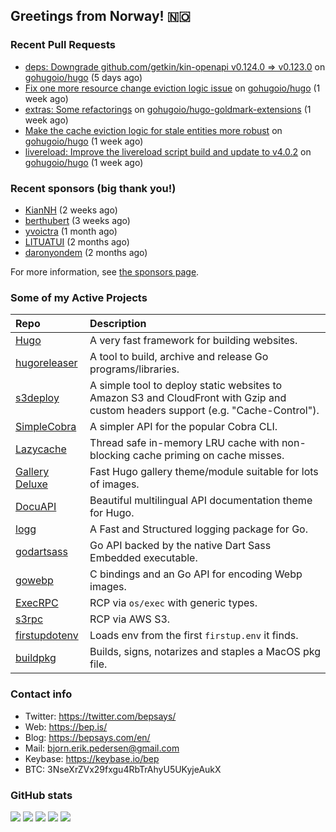 ## Greetings from Norway! 🇳🇴

### Recent Pull Requests

- [deps: Downgrade github.com/getkin/kin-openapi v0.124.0 =&gt; v0.123.0](https://github.com/gohugoio/hugo/pull/12474) on [gohugoio/hugo](https://github.com/gohugoio/hugo) (5 days ago)
- [Fix one more resource change eviction logic issue](https://github.com/gohugoio/hugo/pull/12461) on [gohugoio/hugo](https://github.com/gohugoio/hugo) (1 week ago)
- [extras: Some refactorings](https://github.com/gohugoio/hugo-goldmark-extensions/pull/20) on [gohugoio/hugo-goldmark-extensions](https://github.com/gohugoio/hugo-goldmark-extensions) (1 week ago)
- [Make the cache eviction logic for stale entities more robust](https://github.com/gohugoio/hugo/pull/12460) on [gohugoio/hugo](https://github.com/gohugoio/hugo) (1 week ago)
- [ livereload: Improve the livereload script build and update to v4.0.2](https://github.com/gohugoio/hugo/pull/12455) on [gohugoio/hugo](https://github.com/gohugoio/hugo) (1 week ago)

### Recent sponsors (big thank you!)

- [KianNH](https://github.com/KianNH) (2 weeks ago)
- [berthubert](https://github.com/berthubert) (3 weeks ago)
- [yvoictra](https://github.com/yvoictra) (1 month ago)
- [LITUATUI](https://github.com/LITUATUI) (2 months ago)
- [daronyondem](https://github.com/daronyondem) (2 months ago)

For more information, see [the sponsors page](https://github.com/sponsors/bep/).

### Some of my Active Projects

| Repo  | Description |
| :---------------------------------------- | :------------------------------------------- |
| [Hugo](https://github.com/gohugoio/hugo)|A very fast framework for building websites. |
| [hugoreleaser](https://github.com/gohugoio/hugoreleaser)| A tool to build, archive and release Go programs/libraries.  |
| [s3deploy](https://github.com/bep/s3deploy)| A simple tool to deploy static websites to Amazon S3 and CloudFront with Gzip and custom headers support (e.g. "Cache-Control").|
| [SimpleCobra](https://github.com/bep/simplecobra)|A simpler API for the popular Cobra CLI.|
| [Lazycache](https://github.com/bep/lazycache)| Thread safe in-memory LRU cache with non-blocking cache priming on cache misses.  |
| [Gallery Deluxe](https://github.com/bep/gallerydeluxe)|Fast Hugo gallery theme/module suitable for lots of images.  |
| [DocuAPI](https://github.com/bep/docuapi)| Beautiful multilingual API documentation theme for Hugo.  |
| [logg](https://github.com/bep/logg)| A Fast and Structured logging package for Go.  |
| [godartsass](https://github.com/bep/godartsass)| Go API backed by the native Dart Sass Embedded executable. |
| [gowebp](https://github.com/bep/gowebp)|C bindings and an Go API for encoding Webp images. |
| [ExecRPC](https://github.com/bep/execrpc)|RCP via `os/exec` with generic types.  |
| [s3rpc](https://github.com/bep/s3rpc)|RCP via AWS S3.|
| [firstupdotenv](https://github.com/bep/firstupdotenv)|Loads env from the first `firstup.env` it finds. |
| [buildpkg](https://github.com/bep/buildpkg)| Builds, signs, notarizes and staples a MacOS pkg file. |

### Contact info
- Twitter: https://twitter.com/bepsays/
- Web: https://bep.is/
- Blog: https://bepsays.com/en/
- Mail: bjorn.erik.pedersen@gmail.com
- Keybase: https://keybase.io/bep
- BTC: 3NseXrZVx29fxgu4RbTrAhyU5UKyjeAukX


### GitHub stats

![](https://github-profile-summary-cards.vercel.app/api/cards/profile-details?username=bep&theme=github)
![](https://github-profile-summary-cards.vercel.app/api/cards/repos-per-language?username=bep&theme=github)
![](https://github-profile-summary-cards.vercel.app/api/cards/most-commit-language?username=bep&theme=github)
![](https://github-profile-summary-cards.vercel.app/api/cards/stats?username=bep&theme=github)
![](https://github-profile-summary-cards.vercel.app/api/cards/productive-time?username=bep&theme=github)
